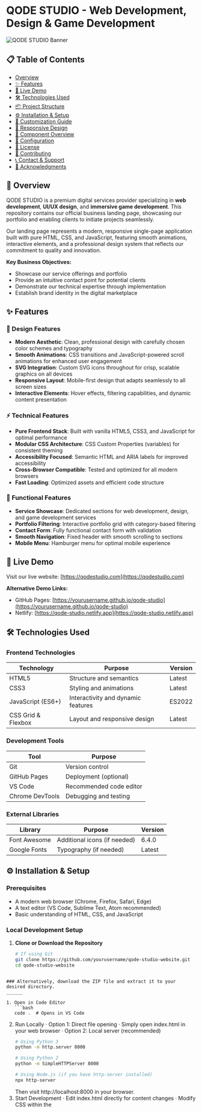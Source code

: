 # QODE STUDIO - Web Development, Design & Game Development

![QODE STUDIO Banner](https://via.placeholder.com/1200x400/6366f1/ffffff?text=QODE+STUDIO) <!-- Replace with your actual banner image -->

## 📋 Table of Contents

- [Overview](#-overview)
- [✨ Features](#-features)
- [🚀 Live Demo](#-live-demo)
- [🛠️ Technologies Used](#️-technologies-used)
- [📦 Project Structure](#-project-structure)
- [⚙️ Installation & Setup](#️-installation--setup)
- [🎨 Customization Guide](#-customization-guide)
- [📱 Responsive Design](#-responsive-design)
- [🧩 Component Overview](#-component-overview)
- [🔧 Configuration](#-configuration)
- [📄 License](#-license)
- [🤝 Contributing](#-contributing)
- [📞 Contact & Support](#-contact--support)
- [🙏 Acknowledgments](#-acknowledgments)

## 🎯 Overview

QODE STUDIO is a premium digital services provider specializing in **web development**, **UI/UX design**, and **immersive game development**. This repository contains our official business landing page, showcasing our portfolio and enabling clients to initiate projects seamlessly.

Our landing page represents a modern, responsive single-page application built with pure HTML, CSS, and JavaScript, featuring smooth animations, interactive elements, and a professional design system that reflects our commitment to quality and innovation.

**Key Business Objectives:**
- Showcase our service offerings and portfolio
- Provide an intuitive contact point for potential clients
- Demonstrate our technical expertise through implementation
- Establish brand identity in the digital marketplace

## ✨ Features

### 🎨 Design Features
- **Modern Aesthetic**: Clean, professional design with carefully chosen color schemes and typography
- **Smooth Animations**: CSS transitions and JavaScript-powered scroll animations for enhanced user engagement
- **SVG Integration**: Custom SVG icons throughout for crisp, scalable graphics on all devices
- **Responsive Layout**: Mobile-first design that adapts seamlessly to all screen sizes
- **Interactive Elements**: Hover effects, filtering capabilities, and dynamic content presentation

### ⚡ Technical Features
- **Pure Frontend Stack**: Built with vanilla HTML5, CSS3, and JavaScript for optimal performance
- **Modular CSS Architecture**: CSS Custom Properties (variables) for consistent theming
- **Accessibility Focused**: Semantic HTML and ARIA labels for improved accessibility
- **Cross-Browser Compatible**: Tested and optimized for all modern browsers
- **Fast Loading**: Optimized assets and efficient code structure

### 🔧 Functional Features
- **Service Showcase**: Dedicated sections for web development, design, and game development services
- **Portfolio Filtering**: Interactive portfolio grid with category-based filtering
- **Contact Form**: Fully functional contact form with validation
- **Smooth Navigation**: Fixed header with smooth scrolling to sections
- **Mobile Menu**: Hamburger menu for optimal mobile experience

## 🚀 Live Demo

Visit our live website: [https://qodestudio.com](https://qodestudio.com) <!-- Replace with your actual domain -->

**Alternative Demo Links:**
- GitHub Pages: [https://yourusername.github.io/qode-studio](https://yourusername.github.io/qode-studio)
- Netlify: [https://qode-studio.netlify.app](https://qode-studio.netlify.app)

## 🛠️ Technologies Used

### Frontend Technologies
| Technology | Purpose | Version |
|------------|---------|---------|
| HTML5 | Structure and semantics | Latest |
| CSS3 | Styling and animations | Latest |
| JavaScript (ES6+) | Interactivity and dynamic features | ES2022 |
| CSS Grid & Flexbox | Layout and responsive design | Latest |

### Development Tools
| Tool | Purpose |
|------|---------|
| Git | Version control |
| GitHub Pages | Deployment (optional) |
| VS Code | Recommended code editor |
| Chrome DevTools | Debugging and testing |

### External Libraries
| Library | Purpose | Version |
|---------|---------|---------|
| Font Awesome | Additional icons (if needed) | 6.4.0 |
| Google Fonts | Typography (if needed) | Latest |


## ⚙️ Installation & Setup

### Prerequisites
- A modern web browser (Chrome, Firefox, Safari, Edge)
- A text editor (VS Code, Sublime Text, Atom recommended)
- Basic understanding of HTML, CSS, and JavaScript

### Local Development Setup

1. **Clone or Download the Repository**
   ```bash
   # If using Git
   git clone https://github.com/yourusername/qode-studio-website.git
   cd qode-studio-website
```

### Alternatively, download the ZIP file and extract it to your desired directory.
______

1. Open in Code Editor
   ```bash
   code .  # Opens in VS Code
   ```
2. Run Locally
   · Option 1: Direct file opening
     · Simply open index.html in your web browser
   · Option 2: Local server (recommended)
     ```bash
     # Using Python 3
     python -m http.server 8000
     
     # Using Python 2
     python -m SimpleHTTPServer 8000
     
     # Using Node.js (if you have http-server installed)
     npx http-server
     ```
     Then visit http://localhost:8000 in your browser.
3. Start Development
   · Edit index.html directly for content changes
   · Modify CSS within the <style> tags
   · Update JavaScript within the <script> tags
   · Refresh your browser to see changes

Deployment Options

GitHub Pages

1. Create a new GitHub repository
2. Upload all project files
3. Go to Repository Settings → Pages
4. Select "Deploy from branch" and choose main/master branch
5. Your site will be available at https://yourusername.github.io/repository-name

Netlify

1. Drag and drop your project folder to Netlify Drop
2. Or connect your GitHub repository for continuous deployment
3. Your site will be available with a .netlify.app domain

Traditional Web Hosting

1. Upload all files to your web hosting via FTP/SFTP
2. Ensure index.html is in the root directory
3. Visit your domain to verify the site is working

🎨 Customization Guide

Color Scheme Customization

The website uses CSS custom properties for easy theming. Locate the :root selector in the CSS section and modify these values:

```css
:root {
  --primary: #6366f1;      /* Main brand color */
  --primary-dark: #4f46e5; /* Darker shade for hover states */
  --secondary: #f59e0b;    /* Accent color */
  --dark: #1f2937;         /* Text and dark elements */
  --light: #f8fafc;        /* Background color */
  --gray: #6b7280;         /* Secondary text */
  --transition: all 0.3s ease; /* Global transition timing */
}
```

Content Updates

Hero Section

Update the main headline and description in the hero section:

```html
<section class="hero" id="home">
  <div class="container">
    <div class="hero-content">
      <h1>Crafting Digital Experiences That Captivate</h1>
      <p>Your updated value proposition goes here...</p>
      <div class="hero-btns">
        <a href="#portfolio" class="btn">View Our Work</a>
        <a href="#contact" class="btn btn-secondary">Start a Project</a>
      </div>
    </div>
  </div>
</section>
```

Services Section

Modify the services offered in the services grid:

```html
<div class="service-card">
  <div class="service-icon">
    <!-- Your custom SVG icon -->
  </div>
  <h3>Your Service Title</h3>
  <p>Detailed description of your service...</p>
</div>
```

Portfolio Items

Add your actual portfolio projects:

```html
<div class="portfolio-item" data-category="web">
  <div class="portfolio-img" style="background-image: url('assets/images/portfolio/your-project.jpg');"></div>
  <div class="portfolio-overlay">
    <h3>Your Project Name</h3>
    <p>Project description</p>
    <a href="#" class="btn btn-secondary">View Details</a>
  </div>
</div>
```

Contact Form Configuration

The contact form currently uses a JavaScript alert on submission. For production use, integrate with a form service:

Formspree Integration

1. Sign up at Formspree
2. Replace the form element with:

```html
<form action="https://formspree.io/f/your-form-id" method="POST">
  <!-- form fields -->
</form>
```

Netlify Forms

1. Add netlify attribute to the form:

```html
<form name="contact" method="POST" netlify>
  <!-- form fields -->
</form>
```

Adding New Sections

To add a new section to the landing page:

1. Add the HTML structure following the existing pattern
2. Extend the CSS with new styles
3. Update the navigation menu
4. Add any necessary JavaScript functionality

📱 Responsive Design

Our website implements a mobile-first responsive design approach with the following breakpoints:

· Mobile: 0px - 576px
· Tablet: 577px - 768px
· Small Desktop: 769px - 992px
· Large Desktop: 993px and above

Responsive Features

· Flexible Grid System: CSS Grid and Flexbox for adaptive layouts
· Fluid Typography: Relative units (rem, em) for scalable text
· Adaptive Images: Responsive images that scale with viewport
· Mobile Navigation: Hamburger menu for mobile devices
· Touch-Friendly: Appropriately sized touch targets for mobile users

🧩 Component Overview

Navigation Component

· Fixed positioning with scroll effects
· Smooth scrolling to sections
· Mobile-responsive hamburger menu
· Active state indicators

Service Cards

· Hover effects with color transitions
· SVG icon integration
· Consistent spacing and typography
· Mobile-optimized layout

Portfolio Grid

· Category-based filtering system
· Hover overlays with project information
· Responsive grid layout
· Image optimization ready

Contact Form

· Client-side validation
· Accessible form labels
· Responsive layout
· Multiple contact methods

🔧 Configuration

JavaScript Configuration

The main JavaScript functionality includes:

```javascript
// Mobile Menu Toggle
const menuToggle = document.getElementById('menuToggle');
const navLinks = document.getElementById('navLinks');

// Header Scroll Effect
window.addEventListener('scroll', () => {
  if (window.scrollY > 100) {
    header.classList.add('scrolled');
  } else {
    header.classList.remove('scrolled');
  }
});

// Portfolio Filtering
const filterButtons = document.querySelectorAll('.filter-btn');
const portfolioItems = document.querySelectorAll('.portfolio-item');

// Form Submission Handling
const projectForm = document.getElementById('projectForm');

// Scroll Animations
const fadeElements = document.querySelectorAll('.fade-in');
```

Performance Optimization Tips

1. Image Optimization
   · Compress images before uploading
   · Use WebP format with JPEG fallbacks
   · Implement lazy loading for portfolio images
2. CSS Optimization
   · Minimize CSS by removing unused styles
   · Use efficient selectors
   · Leverage CSS containment where possible
3. JavaScript Optimization
   · Defer non-critical JavaScript
   · Minimize DOM manipulations
   · Use event delegation where appropriate

📄 License

This project is licensed under the MIT License - see the LICENSE file for details.

Summary of MIT License:

· Permission is granted to use, copy, modify, merge, publish, distribute, sublicense, and/or sell copies of the Software
· Appropriate credit must be given to the original author
· The software is provided "as is" without warranty of any kind

For full license terms, please refer to the LICENSE file in the project root.

🤝 Contributing

We welcome contributions from the community! Whether you're fixing bugs, improving documentation, or suggesting new features, your help is appreciated.

How to Contribute

1. Fork the Repository
   · Click the 'Fork' button at the top right of the repository page
2. Create a Feature Branch
   ```bash
   git checkout -b feature/AmazingFeature
   ```
3. Commit Your Changes
   ```bash
   git commit -m 'Add some AmazingFeature'
   ```
4. Push to the Branch
   ```bash
   git push origin feature/AmazingFeature
   ```
5. Open a Pull Request
   · Describe your changes and the problem they solve
   · Include screenshots for visual changes
   · Ensure all code follows existing style conventions

Development Guidelines

· Follow existing code style and formatting
· Test changes across multiple browsers and devices
· Update documentation when changing functionality
· Write clear, descriptive commit messages

📞 Contact & Support

We're here to help with any questions or issues you might have:

Business Inquiries

· Email: hello@qodestudio.com
· Phone: +1 (555) 123-4567
· Address: 123 Digital Street, Tech City
· Website: https://qodestudio.com

Technical Support

· GitHub Issues: Create an issue
· Documentation: Check this README and the /docs folder
· Community: Join our Discord community for discussions

Connect With Us

· Twitter
· LinkedIn
· GitHub
· Dribbble

🙏 Acknowledgments

We would like to thank the following resources and communities that made this project possible:

Technologies & Libraries

· CSS Grid & Flexbox: For modern layout capabilities
· SVG: For scalable vector graphics
· GitHub: For hosting and version control
· Visual Studio Code: For an excellent development experience

Inspiration

· Modern web design trends and patterns
· The open-source community for continuous learning
· Our clients for inspiring us to create exceptional digital experiences

Contributors

· Your Name - Lead Developer & Designer
· Contributor Name - Role

---

<div align="center">

QODE STUDIO © 2025. Crafting exceptional digital experiences.

Privacy Policy | Terms of Service | Back to Top

</div>